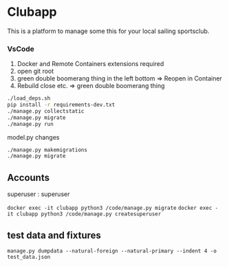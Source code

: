 # Clubapp
This is a platform to manage some this for your local sailing sportsclub.

### VsCode
1. Docker and Remote Containers extensions required
2. open git root
3. green double boomerang thing in the left bottom => Reopen in Container
4. Rebuild close etc. => green double boomerang thing

```bash
./load_deps.sh
pip install -r requirements-dev.txt
./manage.py collectstatic
./manage.py migrate
./manage.py run
```

model.py changes
```bash
./manage.py makemigrations
./manage.py migrate
```

## Accounts
superuser : superuser

``docker exec -it clubapp python3 /code/manage.py migrate``
``docker exec -it clubapp python3 /code/manage.py createsuperuser``

## test data and fixtures

`manage.py dumpdata --natural-foreign --natural-primary --indent 4 -o test_data.json`
